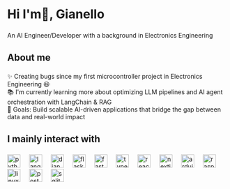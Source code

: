 <h1 align="left">Hi I'm👋, Gianello</h1>

###

<p align="left">An AI Engineer/Developer with a background in Electronics Engineering</p>

###

<h2 align="left">About me</h2>

###

<p align="left">✨ Creating bugs since my first microcontroller project in Electronics Engineering 😆  <br>📚 I'm currently learning more about optimizing LLM pipelines and AI agent orchestration with LangChain & RAG  <br>🎯 Goals: Build scalable AI-driven applications that bridge the gap between data and real-world impact</p>

###

<h2 align="left">I mainly interact with</h2>

###

<div align="left">
  <img src="https://skillicons.dev/icons?i=python" height="30" alt="python logo" />
  <img width="12" />
  <img src="https://registry.npmmirror.com/@lobehub/icons-static-png/latest/files/dark/langchain.png" height="30" alt="langchain logo" />
  <img width="12" />
  <img src="https://skillicons.dev/icons?i=django" height="30" alt="django logo" />
  <img width="12" />
  <img src="https://skillicons.dev/icons?i=flask" height="30" alt="flask logo" />
  <img width="12" />
  <img src="https://skillicons.dev/icons?i=fastapi" height="30" alt="fastapi logo" />
  <img width="12" />
  <img src="https://skillicons.dev/icons?i=typescript" height="30" alt="typescript logo" />
  <img width="12" />
  <img src="https://skillicons.dev/icons?i=react" height="30" alt="react logo" />
  <img width="12" />
  <img src="https://skillicons.dev/icons?i=nextjs" height="30" alt="nextjs logo" />
  <img width="12" />
  <img src="https://skillicons.dev/icons?i=arduino" height="30" alt="arduino logo" />
  <img width="12" />
  <img src="https://skillicons.dev/icons?i=raspberrypi" height="30" alt="raspberrypi logo" />
  <img width="12" />
  <img src="https://skillicons.dev/icons?i=linux" height="30" alt="linux logo" />
  <img width="12" />
  <img src="https://skillicons.dev/icons?i=postgres" height="30" alt="postgresql logo" />
  <img width="12" />
  <img src="https://skillicons.dev/icons?i=sqlite" height="30" alt="sqlite logo" />
</div>

###
